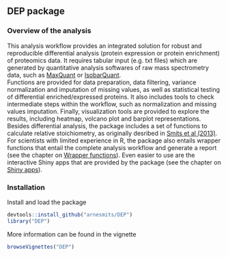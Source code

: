 ## DEP package

### Overview of the analysis

This analysis workflow provides an integrated solution for robust and reproducible differential analysis (protein expression or protein enrichment) of proteomics data. 
It requires tabular input (e.g. txt files) which are generated by quantitative analysis softwares of raw mass spectrometry data, such as [MaxQuant](http://www.nature.com/nbt/journal/v26/n12/full/nbt.1511.html) or [IsobarQuant](http://www.nature.com/nprot/journal/v10/n10/full/nprot.2015.101.html).   
Functions are provided for data preparation, data filtering, variance normalization and imputation of missing values, as well as statistical testing of differential enriched/expressed proteins.
It also includes tools to check intermediate steps within the workflow, such as normalization and missing values imputation.
Finally, visualization tools are provided to explore the results, including heatmap, volcano plot and barplot representations.   
Besides differential analysis, the package includes a set of functions to calculate relative stoichiometry, as originally desribed in [Smits et al (2013)](http://nar.oxfordjournals.org/content/41/1/e28.full).   
For scientists with limited experience in R, the package also entails wrapper functions that entail the complete analysis workflow and generate a report (see the chapter on [Wrapper functions](#wrapper-functions-for-the-entire-workflow)).
Even easier to use are the interactive Shiny apps that are provided by the package (see the chapter on [Shiny apps](#interactive-analysis-using-the-proteomer-shiny-apps)).

### Installation

Install and load the package

``` r
devtools::install_github("arnesmits/DEP")
library("DEP")
```

More information can be found in the vignette

``` r
browseVignettes("DEP")
```
